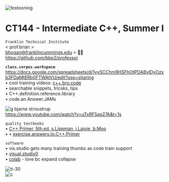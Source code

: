 ![festooning](https://user-images.githubusercontent.com/59778456/235022589-fbb23ebb-d35f-4533-b767-491e1414c652.PNG)  

# CT144 - Intermediate C++, Summer I  
`Franklin Technical Institute`  
< prof.brian >  
bhogan@franklincummings.edu > 🧑‍🚀  
https://github.com/bbe2/professor  

**`class.corpus.workspace`**  
https://docs.google.com/spreadsheets/d/1yvSCChm9HSFhOtPDABvlDyOzxb3FDaMtERb0FTWAtVU/edit?usp=sharing  
• cool training videos: [c++.bro.code](https://www.youtube.com/watch?v=-TkoO8Z07hI)  
• searchable snippets, tricsks, tips   
• C++.definition.reference.library  
• code.an.Answer.JAMs   

![g bjarne stroustrup](https://github.com/bbe2/professor/assets/59778456/256868b1-4b0a-483d-ae19-9d6bb4812371)  
https://www.youtube.com/watch?v=uTxRF5ag27A&t=1s  

`quality textbooks`  
• [C++ Primer, 5th.ed. s.Lippman, j.Lajoie, b.Moo ](https://www.amazon.com/Primer-5th-Stanley-B-Lippman/dp/0321714113/ref=sr_1_1?crid=2OK9CR6L8YRMN&keywords=c%2B%2B+lippman&qid=1685327155&sprefix=c%2B%2B+lippman%2Caps%2C120&sr=8-1)  
• • [exercise.answers.to.C++.Primer](https://github.com/fsaadatmand/Cpp-Primer)  

`software`  
• vis.studio gets many training thumbs as code train support    
• [visual.studio0](https://visualstudio.microsoft.com/downloads/)  
• [colab](https://colab.research.google.com/)  - love bc expand collapse  


![ti-30](https://github.com/bbe2/professor/assets/59778456/ca89effc-9d4b-4e95-af04-f3655ebb6461)  
![c](https://github.com/bbe2/professor/assets/59778456/b2d52e93-cf27-49cf-aed8-530c0a68868c)  
